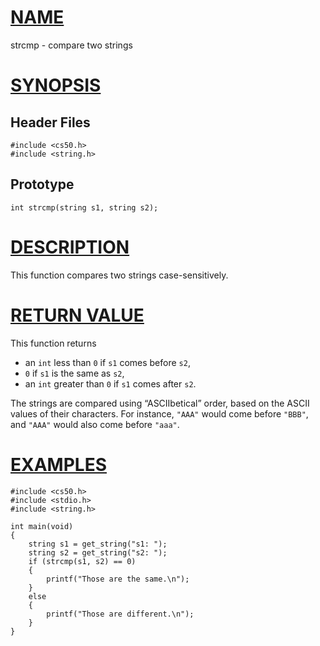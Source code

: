 # [NAME](#name)

strcmp - compare two strings

# [SYNOPSIS](#synopsis)

## Header Files

    #include <cs50.h>
    #include <string.h>

## Prototype

    int strcmp(string s1, string s2);

# [DESCRIPTION](#description)

This function compares two strings case-sensitively.

# [RETURN VALUE](#return-value)

This function returns

- an `int` less than `0` if `s1` comes before `s2`,
- `0` if `s1` is the same as `s2`,
- an `int` greater than `0` if `s1` comes after `s2`.

The strings are compared using “ASCIIbetical” order, based on the ASCII values of their characters. For instance, `"AAA"` would come before `"BBB"`, and `"AAA"` would also come before `"aaa"`.

# [EXAMPLES](#examples)

    #include <cs50.h>
    #include <stdio.h>
    #include <string.h>

    int main(void)
    {
        string s1 = get_string("s1: ");
        string s2 = get_string("s2: ");
        if (strcmp(s1, s2) == 0)
        {
            printf("Those are the same.\n");
        }
        else
        {
            printf("Those are different.\n");
        }
    }

